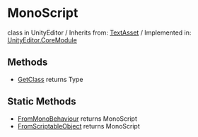 # MonoScript
class in UnityEditor
 / Inherits from: <a href="https://docs.unity3d.com/6000.0/Documentation/ScriptReference/TextAsset.html">TextAsset</a> / Implemented in: <a href="https://docs.unity3d.com/6000.0/Documentation/ScriptReference/UnityEditor.CoreModule.html">UnityEditor.CoreModule</a>

## Methods
- <a href="https://docs.unity3d.com/6000.0/Documentation/ScriptReference/MonoScript.GetClass.html">GetClass</a> returns Type

## Static Methods
- <a href="https://docs.unity3d.com/6000.0/Documentation/ScriptReference/MonoScript.FromMonoBehaviour.html">FromMonoBehaviour</a> returns MonoScript
- <a href="https://docs.unity3d.com/6000.0/Documentation/ScriptReference/MonoScript.FromScriptableObject.html">FromScriptableObject</a> returns MonoScript
